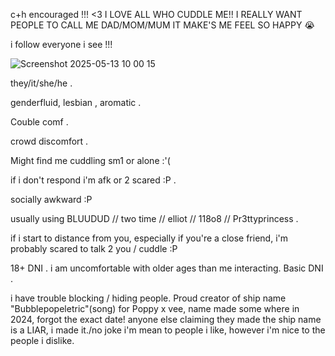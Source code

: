c+h encouraged !!! <3 I LOVE ALL WHO CUDDLE ME!!
I REALLY WANT PEOPLE TO CALL ME DAD/MOM/MUM IT MAKE'S ME FEEL SO HAPPY :sob:

i follow everyone i see !!!

![Screenshot 2025-05-13 10 00 15](https://github.com/user-attachments/assets/def3e759-979e-4e32-971b-98cd01e8baa5)


they/it/she/he .

genderfluid, lesbian , aromatic .


Couble comf .

crowd discomfort .

Might find me cuddling sm1 or alone :'(

if i don't respond i'm afk or 2 scared :P .



socially awkward :P



usually using BLUUDUD // two time // elliot // 118o8 // Pr3ttyprincess . 

if i start to distance from you, especially if you're a close friend, i'm probably scared to talk 2 you / cuddle :P 

18+ DNI . i am uncomfortable with older ages than me interacting.
Basic DNI   .

i have trouble blocking / hiding people.
Proud creator of ship name "Bubblepopeletric"(song) for Poppy x vee, name made some where in  2024, forgot the exact date!
anyone else claiming they made the ship name is a LIAR, i made it./no joke
i'm mean to people i like, however i'm nice to the people i dislike.
